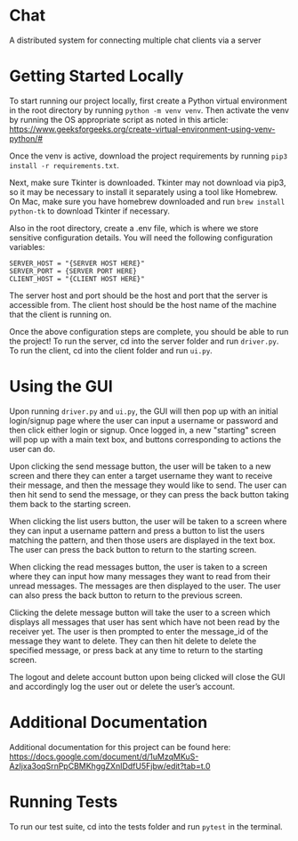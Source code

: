 # Chat
A distributed system for connecting multiple chat clients via a server

# Getting Started Locally
To start running our project locally, first create a Python virtual environment in the root directory by running ```python -m venv venv```. Then activate the venv by running the OS appropriate script as noted in this article: https://www.geeksforgeeks.org/create-virtual-environment-using-venv-python/#

Once the venv is active, download the project requirements by running ```pip3 install -r requirements.txt```.

Next, make sure Tkinter is downloaded. Tkinter may not download via pip3, so it may be necessary to install it separately using a tool like Homebrew. On Mac, make sure you have homebrew downloaded and run ```brew install python-tk``` to download Tkinter if necessary.

Also in the root directory, create a .env file, which is where we store sensitive configuration details. You will need the following configuration variables:
```
SERVER_HOST = "{SERVER HOST HERE}"
SERVER_PORT = {SERVER PORT HERE}
CLIENT_HOST = "{CLIENT HOST HERE}"
```
The server host and port should be the host and port that the server is accessible from. The client host should be the host name of the machine that the client is running on.

Once the above configuration steps are complete, you should be able to run the project! To run the server, cd into the server folder and run ```driver.py```. To run the client, cd into the client folder and run ```ui.py```.

# Using the GUI
Upon running ```driver.py``` and ```ui.py```, the GUI will then pop up with an initial login/signup page where the user can input a username or password and then click either login or signup. Once logged in, a new "starting" screen will pop up with a main text box, and buttons corresponding to actions the user can do. 

Upon clicking the send message button, the user will be taken to a new screen and there they can enter a target username they want to receive their message, and then the message they would like to send. The user can then hit send to send the message, or they can press the back button taking them back to the starting screen.

When clicking the list users button, the user will be taken to a screen where they can input a username pattern and press a button to list the users matching the pattern, and then those users are displayed in the text box. The user can press the back button to return to the starting screen. 

When clicking the read messages button, the user is taken to a screen where they can input how many messages they want to read from their unread messages. The messages are then displayed to the user. The user can also press the back button to return to the previous screen.

Clicking the delete message button will take the user to a screen which displays all messages that user has sent which have not been read by the receiver yet. The user is then prompted to enter the message_id of the message they want to delete. They can then hit delete to delete the specified message, or press back at any time to return to the starting screen. 

The logout and delete account button upon being clicked will close the GUI and accordingly log the user out or delete the user’s account. 

# Additional Documentation
Additional documentation for this project can be found here: https://docs.google.com/document/d/1uMzqMKuS-AzIjxa3oqSrnPpCBMKhggZXnIDdfU5Fjbw/edit?tab=t.0

# Running Tests
To run our test suite, cd into the tests folder and run ```pytest``` in the terminal.

